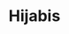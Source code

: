 ---
title: Hijabis
crosslinks:
- islam
- autotldr
- offmychest
- niceguys
- AsABlackMan
- progressive_islam
- AskWomen
- relationships
- UnexpectedHamilton
- ModestDress
- TheGirlSurvivalGuide
- LifeProTips
- Egypt
---